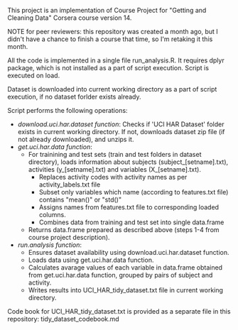 This project is an implementation of Course Project for "Getting and Cleaning Data" Corsera course version 14.

NOTE for peer reviewers: this repository was created a month ago, but I didn't have a chance to finish a course that time, so I'm retaking it this month.

All the code is implemented in a single file run_analysis.R.
It requires dplyr package, which is not installed as a part of script execution.
Script is executed on load.

Dataset is downloaded into current working directory as a part of script execution,
if no dataset forlder exists already.

Script performs the following operations:

- *download.uci.har.dataset function*: Checks if 'UCI HAR Dataset' folder exists in current working directory. If not, downloads dataset zip file (if not already downloaded), and unzips it.
- *get.uci.har.data function*:
	- For trainining and test sets (train and test folders in dataset directory), loads information about subjects (subject_[setname].txt), activities (y_[setname].txt) and variables (X_[setname].txt).
		- Replaces activity codes with activity names as per activity_labels.txt file
		- Subset only variables which name (according to features.txt file) contains "mean()" or "std()"
		- Assigns names from features.txt file to corresponding loaded columns.
		- Combines data from training and test set into single data.frame
	- Returns data.frame prepared as described above (steps 1-4 from course project description).
- *run.analysis function*:
	- Ensures dataset availability using download.uci.har.dataset function.
	- Loads data using get.uci.har.data function.
	- Calculates avarage values of each variable in data.frame obtained from get.uci.har.data function, grouped by pairs of subject and activity.
	- Writes results into UCI_HAR_tidy_dataset.txt file in current working directory.
	
Code book for UCI_HAR_tidy_dataset.txt is provided as a separate file in this repository: tidy_dataset_codebook.md

